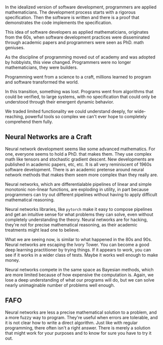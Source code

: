 In the idealized version of software development, programmers are applied mathematicians. The development process starts with a rigorous specification. Then the software is written and there is a proof that demonstrates the code implements the specification.

This idea of software developers as applied mathematicians, originates from the 60s, when software development practices were disseminated through academic papers and programmers were seen as PhD. math geniuses.

As the discipline of programming moved out of academy and was adopted by hobbyists, this view changed. Programmers were no longer mathematicians, they were builders.

Programming went from a science to a craft, millions learned to program and software transformed the world.

In this transition, something was lost. Programs went from algorithms that could be verified, to large systems, with no specification that could only be understood through their emergent dynamic behavior.

We traded limited functionality we could understand deeply, for wide-reaching, powerful tools so complex we can't ever hope to completely comprehend them fully.

## Neural Networks are a Craft

Neural network development seems like some advanced mathematics. For one, everyone seems to hold a PhD. that makes them. They use complex math like tensors and stochastic gradient descent. New developments are published in academic papers, etc, etc. It is all very reminiscent of 1960s software development. There is an academic pretense around neural network methods that makes them seem more complex than they really are.

Neural networks, which are differentialable pipelines of linear and simple monotonic non-linear functions, are exploding in utility, in part because programmers can try out different pipelines without having to apply difficult mathematical reasoning.

Neural networks libraries, like `pytorch` make it easy to compose pipelines and get an intuitive sense for what problems they can solve, even without completely understanding the theory. Neural networks are for hacking, they're not for precise mathematical reasoning, as their academic treatments might lead one to believe.

What we are seeing now, is similar to what happened in the 80s and 90s. Neural networks are escaping the Ivory Tower. You can become a good deep learning practitioner by trying things. If it appears to work, you can see if it works in a wider class of tests. Maybe it works well enough to make money.

Neural networks compete in the same space as Bayesian methods, which are more limited because of how expensive the computation is. Again, we lose a deep understanding of what our programs will do, but we can solve nearly unimaginable number of problems well enough.

## FAFO

Neural networks are less a precise mathematical solution to a problem, and a more fuzzy way to program. They're useful when errors are tolerable, and it is not clear how to write a direct algorithm. Just like with regular programming, there often isn't a right answer. There is merely a solution that might work for your purposes and to know for sure you have to try it out.

